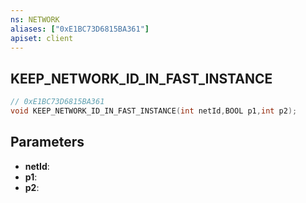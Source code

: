 ```yaml
---
ns: NETWORK
aliases: ["0xE1BC73D6815BA361"]
apiset: client
---
```

## KEEP_NETWORK_ID_IN_FAST_INSTANCE

```c
// 0xE1BC73D6815BA361
void KEEP_NETWORK_ID_IN_FAST_INSTANCE(int netId,BOOL p1,int p2);
```


## Parameters
* **netId**:
* **p1**:
* **p2**:



